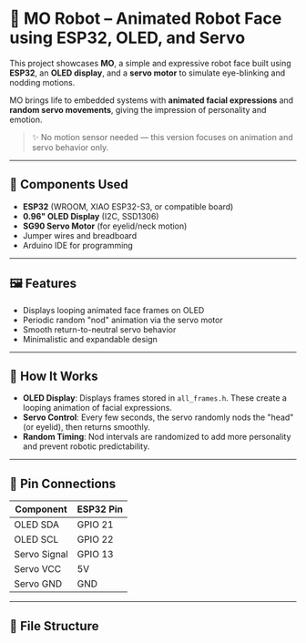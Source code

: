 # 🤖 MO Robot – Animated Robot Face using ESP32, OLED, and Servo

This project showcases **MO**, a simple and expressive robot face built using **ESP32**, an **OLED display**, and a **servo motor** to simulate eye-blinking and nodding motions.

MO brings life to embedded systems with **animated facial expressions** and **random servo movements**, giving the impression of personality and emotion.

> ✨ No motion sensor needed — this version focuses on animation and servo behavior only.

---

## 🧩 Components Used

- **ESP32** (WROOM, XIAO ESP32-S3, or compatible board)
- **0.96" OLED Display** (I2C, SSD1306)
- **SG90 Servo Motor** (for eyelid/neck motion)
- Jumper wires and breadboard
- Arduino IDE for programming

---

## 🖼️ Features

- Displays looping animated face frames on OLED
- Periodic random "nod" animation via the servo motor
- Smooth return-to-neutral servo behavior
- Minimalistic and expandable design

---

## 🧠 How It Works

- **OLED Display**: Displays frames stored in `all_frames.h`. These create a looping animation of facial expressions.
- **Servo Control**: Every few seconds, the servo randomly nods the "head" (or eyelid), then returns smoothly.
- **Random Timing**: Nod intervals are randomized to add more personality and prevent robotic predictability.

---

## 🔧 Pin Connections

| Component     | ESP32 Pin |
|---------------|-----------|
| OLED SDA      | GPIO 21   |
| OLED SCL      | GPIO 22   |
| Servo Signal  | GPIO 13   |
| Servo VCC     | 5V        |
| Servo GND     | GND       |

---

## 📁 File Structure

